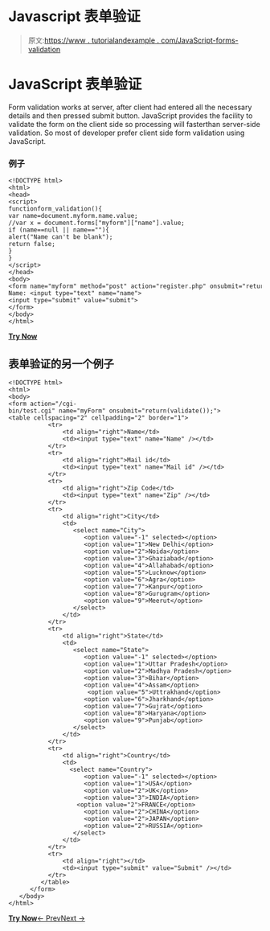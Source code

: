 # Javascript 表单验证

> 原文:[https://www . tutorialandexample . com/JavaScript-forms-validation](https://www.tutorialandexample.com/javascript-forms-validation)

# JavaScript 表单验证

Form validation works at server, after client had entered all the necessary details and then pressed submit button. JavaScript provides the facility to validate the form on the client side so processing will fasterthan server-side validation. So most of developer prefer client side form validation using JavaScript.

### 例子

```
<!DOCTYPE html>  
<html>  
<head>  
<script>  
functionform_validation(){    
var name=document.myform.name.value;    
//var x = document.forms["myform"]["name"].value;  
if (name==null || name==""){    
alert("Name can't be blank");    
return false;    
}    
}  
</script>  
</head>  
<body>  
<form name="myform" method="post" action="register.php" onsubmit="return form_validation()" >  
Name: <input type="text" name="name">  
<input type="submit" value="submit">  
</form>  
</body>  
</html>
```

**[Try Now](https://editor.tutorialandexample.com/web/test.jsp?filename=javascriptformsvalidation1)**

## 表单验证的另一个例子

```
<!DOCTYPE html>  
<html>  
<body>  
<form action="/cgi-bin/test.cgi" name="myForm" onsubmit="return(validate());">  
<table cellspacing="2" cellpadding="2" border="1">  
           <tr>  
               <td align="right">Name</td>  
               <td><input type="text" name="Name" /></td>  
           </tr>  
           <tr>  
               <td align="right">Mail id</td>  
               <td><input type="text" name="Mail id" /></td>  
           </tr>       
           <tr>  
               <td align="right">Zip Code</td>  
               <td><input type="text" name="Zip" /></td>  
           </tr>  
           <tr>  
               <td align="right">City</td>  
               <td>  
                  <select name="City">  
                     <option value="-1" selected></option>  
                     <option value="1">New Delhi</option>  
                     <option value="2">Noida</option>  
                     <option value="3">Ghaziabad</option>  
                     <option value="4">Allahabad</option>  
                     <option value="5">Lucknow</option>  
                     <option value="6">Agra</option>  
                     <option value="7">Kanpur</option>  
                     <option value="8">Gurugram</option>  
                     <option value="9">Meerut</option>  
                  </select>  
               </td>  
           </tr>  
           <tr>  
               <td align="right">State</td>  
               <td>  
                  <select name="State">  
                     <option value="-1" selected></option>  
                     <option value="1">Uttar Pradesh</option>  
                     <option value="2">Madhya Pradesh</option>  
                     <option value="3">Bihar</option>  
                     <option value="4">Assam</option>  
                      <option value="5">Uttrakhand</option>  
                     <option value="6">Jharkhand</option>  
                     <option value="7">Gujrat</option>  
                     <option value="8">Haryana</option>  
                     <option value="9">Punjab</option>  
                  </select>  
               </td>  
           </tr>  
           <tr>  
               <td align="right">Country</td>  
               <td>  
                 <select name="Country">  
                     <option value="-1" selected></option>  
                     <option value="1">USA</option>  
                     <option value="2">UK</option>  
                     <option value="3">INDIA</option>  
                   <option value="2">FRANCE</option>  
                     <option value="2">CHINA</option>  
                     <option value="2">JAPAN</option>  
                     <option value="2">RUSSIA</option>  
                  </select>  
               </td>  
           </tr>              
           <tr>  
               <td align="right"></td>  
               <td><input type="submit" value="Submit" /></td>  
           </tr>              
         </table>  
      </form>        
   </body>  
</html>
```

**[Try Now](https://editor.tutorialandexample.com/web/test.jsp?filename=javascriptformsvalidation2)**[← Prev](https://www.tutorialandexample.com/javascript-getelementbyid)[Next →](https://www.tutorialandexample.com/javascript-email-validation)
